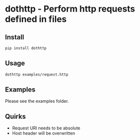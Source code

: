 # dothttp - Perform http requests defined in files

## Install
```bash
pip install dothttp
```

## Usage
```bash
dothttp examples/request.http
```

## Examples 
Please see the examples folder.

## Quirks
* Request URI needs to be absolute
* Host header will be overwritten
